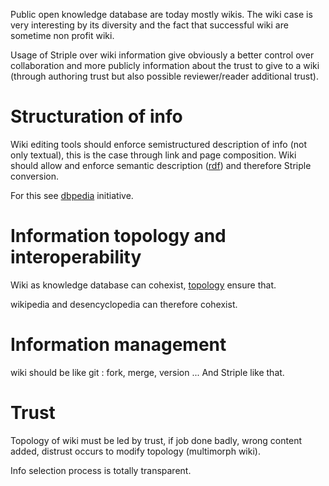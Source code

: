 [hm]: # (+++)
[hm]: # (date = "2015-05-30T12:43:26+01:00")
[hm]: # (draft = true)
[hm]: # (title = "wiki and striple")
[hm]: # (categories = ["Striple","Concept"])
[hm]: # (tags = ["wiki","knowledge","semantic","tools","value"])
[hm]: # (weight = 20)
[hm]: # (+++)


Public open knowledge database are today mostly wikis. The wiki case is very interesting by its diversity and the fact that successful wiki are sometime non profit wiki.

Usage of Striple over wiki information give obviously a better control over collaboration and more publicly information about the trust to give to a wiki (through authoring trust but also possible reviewer/reader additional trust).


# Structuration of info

Wiki editing tools should enforce semistructured description of info (not only textual), this is the case through link and page composition. Wiki should allow and enforce semantic description ([rdf](./rdfmapping.md)) and therefore Striple conversion.

For this see [dbpedia](http://wiki.dbpedia.org/) initiative.


# Information topology and interoperability

Wiki as knowledge database can cohexist, [topology](./topology.md) ensure that. 

wikipedia and desencyclopedia can therefore cohexist.

# Information management

wiki should be like git : fork, merge, version ... And Striple like that.

# Trust

Topology of wiki must be led by trust, if job done badly, wrong content added, distrust occurs to modify topology (multimorph wiki).

Info selection process is totally transparent.

